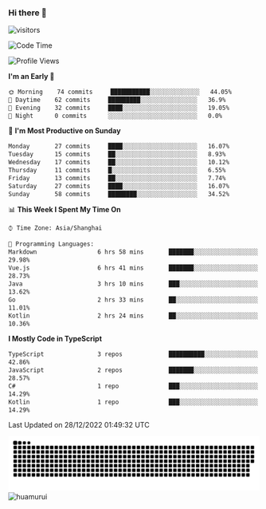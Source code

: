 ### Hi there 👋
 ![visitors](https://visitor-badge.laobi.icu/badge?page_id=huamurui)

<!-- [![知乎](https://img.shields.io/badge/dynamic/json?url=https%3A%2F%2Fapi.swo.moe%2Fstats%2Fzhihu%2Fke-ai-wu-li-de-nan-hai-zi&query=count&color=282c34&label=%E7%9F%A5%E4%B9%8E&labelColor=0084ff&logo=zhihu&logoColor=ffffff&suffix=+%E5%85%B3%E6%B3%A8&cacheSeconds=3600)](https://www.zhihu.com/people/ke-ai-wu-li-de-nan-hai-zi)
 -->


<!--START_SECTION:waka-->
![Code Time](http://img.shields.io/badge/Code%20Time-173%20hrs%2047%20mins-blue)

![Profile Views](http://img.shields.io/badge/Profile%20Views-0-blue)

**I'm an Early 🐤** 

```text
🌞 Morning    74 commits     ███████████░░░░░░░░░░░░░░   44.05% 
🌆 Daytime    62 commits     █████████░░░░░░░░░░░░░░░░   36.9% 
🌃 Evening    32 commits     ████░░░░░░░░░░░░░░░░░░░░░   19.05% 
🌙 Night      0 commits      ░░░░░░░░░░░░░░░░░░░░░░░░░   0.0%

```
📅 **I'm Most Productive on Sunday** 

```text
Monday       27 commits     ████░░░░░░░░░░░░░░░░░░░░░   16.07% 
Tuesday      15 commits     ██░░░░░░░░░░░░░░░░░░░░░░░   8.93% 
Wednesday    17 commits     ██░░░░░░░░░░░░░░░░░░░░░░░   10.12% 
Thursday     11 commits     █░░░░░░░░░░░░░░░░░░░░░░░░   6.55% 
Friday       13 commits     ██░░░░░░░░░░░░░░░░░░░░░░░   7.74% 
Saturday     27 commits     ████░░░░░░░░░░░░░░░░░░░░░   16.07% 
Sunday       58 commits     ████████░░░░░░░░░░░░░░░░░   34.52%

```


📊 **This Week I Spent My Time On** 

```text
⌚︎ Time Zone: Asia/Shanghai

💬 Programming Languages: 
Markdown                 6 hrs 58 mins       ███████░░░░░░░░░░░░░░░░░░   29.98% 
Vue.js                   6 hrs 41 mins       ███████░░░░░░░░░░░░░░░░░░   28.73% 
Java                     3 hrs 10 mins       ███░░░░░░░░░░░░░░░░░░░░░░   13.62% 
Go                       2 hrs 33 mins       ██░░░░░░░░░░░░░░░░░░░░░░░   11.01% 
Kotlin                   2 hrs 24 mins       ██░░░░░░░░░░░░░░░░░░░░░░░   10.36%

```

**I Mostly Code in TypeScript** 

```text
TypeScript               3 repos             ██████████░░░░░░░░░░░░░░░   42.86% 
JavaScript               2 repos             ███████░░░░░░░░░░░░░░░░░░   28.57% 
C#                       1 repo              ███░░░░░░░░░░░░░░░░░░░░░░   14.29% 
Kotlin                   1 repo              ███░░░░░░░░░░░░░░░░░░░░░░   14.29%

```



 Last Updated on 28/12/2022 01:49:32 UTC
<!--END_SECTION:waka-->

<!--
![知乎](https://stats.justsong.cn/api/zhihu?username=ke-ai-wu-li-de-nan-hai-zi)
![bilibili](https://stats.justsong.cn/api/bilibili/?id=144672037)
![leetcode](https://stats.justsong.cn/api/leetcode?username=yun-tai-f&cn=true)
![huamurui's Most used languages](https://github-readme-stats.vercel.app/api/top-langs?username=huamurui&show_icons=true&count_private=true&layout=compact&hide_border=true&langs_count=10)

<img align="right" src="https://github-readme-stats.vercel.app/api?username=huamurui&show_icons=true&theme=radical">

**huamurui/huamurui** is a ✨ _special_ ✨ repository because its `README.md` (this file) appears on your GitHub profile.

Here are some ideas to get you started:

- 🔭 I’m currently working on ...
- 🌱 I’m currently learning ...
- 👯 I’m looking to collaborate on ...
- 🤔 I’m looking for help with ...
- 💬 Ask me about ...
- 📫 How to reach me: ...
- 😄 Pronouns: ...
- ⚡ Fun fact: ...
-->

![huamurui](https://raw.githubusercontent.com/huamurui/huamurui/main/assets/github-contribution-grid-snake.svg)
![huamurui](https://count.getloli.com/get/@huamurui)
